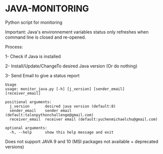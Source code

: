 # JAVA-MONITORING
Python script for monitoring 

Important: Java's environnement variables status only refreshes when command line is closed and re-opened.

Process:

1- Check if Java is installed

2- Install/Update/ChangeTo desired Java version (Or do nothing)

3- Send Email to give a status report 
```
Usage
usage: monitor_java.py [-h] [j_version] [sender_email] [receiver_email]

positional arguments:
  j_version       desired java version (default:8)
  sender_email    sender email (default:talonpythonchallenge@gmail.com)
  receiver_email  receiver email (default:yuchenmichaelchu@gmail.com)

optional arguments:
  -h, --help      show this help message and exit
```
Does not support JAVA 9 and 10 (MSI packages not available + deprecated versions)
